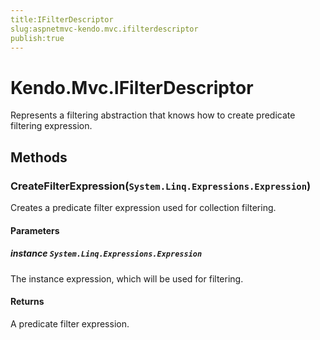 ```yaml
---
title:IFilterDescriptor
slug:aspnetmvc-kendo.mvc.ifilterdescriptor
publish:true
---
```


# Kendo.Mvc.IFilterDescriptor
Represents a filtering abstraction that knows how to create predicate filtering expression.



## Methods

### CreateFilterExpression(`System.Linq.Expressions.Expression`)
Creates a predicate filter expression used for collection filtering.


#### Parameters

##### instance `System.Linq.Expressions.Expression`
The instance expression, which will be used for filtering.



#### Returns
A predicate filter expression.




 

